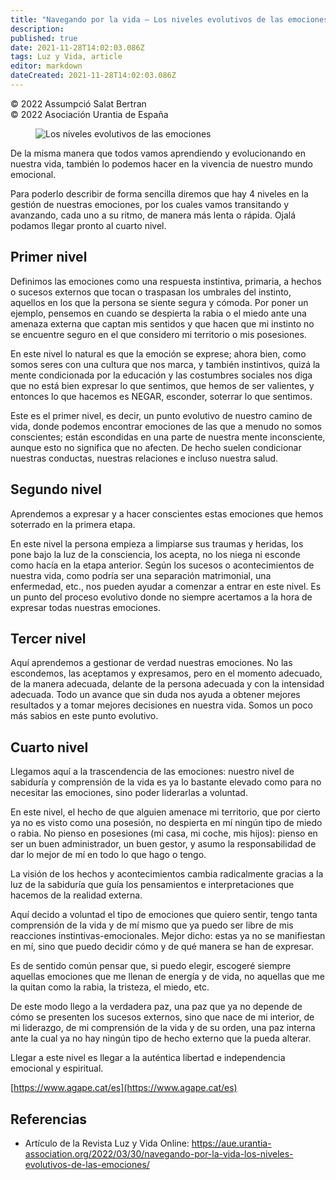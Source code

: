 ```yaml
---
title: "Navegando por la vida – Los niveles evolutivos de las emociones"
description: 
published: true
date: 2021-11-28T14:02:03.086Z
tags: Luz y Vida, article
editor: markdown
dateCreated: 2021-11-28T14:02:03.086Z
---
```


<p class="v-card v-sheet theme--light grey lighten-3 px-2">© 2022 Assumpció Salat Bertran<br>© 2022 Asociación Urantia de España</p>

<figure id="Figure_11" class="image urantiapedia">
<img src="../../../output/wikijs/image/article/Luz_y_Vida/LyV_2022_04/Los-niveles-evolutivos-de-las-emociones.jpg" alt="Los niveles evolutivos de las emociones">
</figure>

De la misma manera que todos vamos aprendiendo y evolucionando en nuestra vida, también lo podemos hacer en la vivencia de nuestro mundo emocional.

Para poderlo describir de forma sencilla diremos que hay 4 niveles en la gestión de nuestras emociones, por los cuales vamos transitando y avanzando, cada uno a su ritmo, de manera más lenta o rápida. Ojalá podamos llegar pronto al cuarto nivel.

## Primer nivel

Definimos las emociones como una respuesta instintiva, primaria, a hechos o sucesos externos que tocan o traspasan los umbrales del instinto, aquellos en los que la persona se siente segura y cómoda. Por poner un ejemplo, pensemos en cuando se despierta la rabia o el miedo ante una amenaza externa que captan mis sentidos y que hacen que mi instinto no se encuentre seguro en el que considero mi territorio o mis posesiones.

En este nivel lo natural es que la emoción se exprese; ahora bien, como somos seres con una cultura que nos marca, y también instintivos, quizá la mente condicionada por la educación y las costumbres sociales nos diga que no está bien expresar lo que sentimos, que hemos de ser valientes, y entonces lo que hacemos es NEGAR, esconder, soterrar lo que sentimos.

Este es el primer nivel, es decir, un punto evolutivo de nuestro camino de vida, donde podemos encontrar emociones de las que a menudo no somos conscientes; están escondidas en una parte de nuestra mente inconsciente, aunque esto no significa que no afecten. De hecho suelen condicionar nuestras conductas, nuestras relaciones e incluso nuestra salud.

## Segundo nivel

Aprendemos a expresar y a hacer conscientes estas emociones que hemos soterrado en la primera etapa.

En este nivel la persona empieza a limpiarse sus traumas y heridas, los pone bajo la luz de la consciencia, los acepta, no los niega ni esconde como hacía en la etapa anterior. Según los sucesos o acontecimientos de nuestra vida, como podría ser una separación matrimonial, una enfermedad, etc., nos pueden ayudar a comenzar a entrar en este nivel. Es un punto del proceso evolutivo donde no siempre acertamos a la hora de expresar todas nuestras emociones.

## Tercer nivel

Aquí aprendemos a gestionar de verdad nuestras emociones. No las escondemos, las aceptamos y expresamos, pero en el momento adecuado, de la manera adecuada, delante de la persona adecuada y con la intensidad adecuada. Todo un avance que sin duda nos ayuda a obtener mejores resultados y a tomar mejores decisiones en nuestra vida. Somos un poco más sabios en este punto evolutivo.

## Cuarto nivel

Llegamos aquí a la trascendencia de las emociones: nuestro nivel de sabiduría y comprensión de la vida es ya lo bastante elevado como para no necesitar las emociones, sino poder liderarlas a voluntad.

En este nivel, el hecho de que alguien amenace mi territorio, que por cierto ya no es visto como una posesión, no despierta en mí ningún tipo de miedo o rabia. No pienso en posesiones (mi casa, mi coche, mis hijos): pienso en ser un buen administrador, un buen gestor, y asumo la responsabilidad de dar lo mejor de mí en todo lo que hago o tengo.

La visión de los hechos y acontecimientos cambia radicalmente gracias a la luz de la sabiduría que guía los pensamientos e interpretaciones que hacemos de la realidad externa.

Aquí decido a voluntad el tipo de emociones que quiero sentir, tengo tanta comprensión de la vida y de mí mismo que ya puedo ser libre de mis reacciones instintivas-emocionales. Mejor dicho: estas ya no se manifiestan en mí, sino que puedo decidir cómo y de qué manera se han de expresar.

Es de sentido común pensar que, si puedo elegir, escogeré siempre aquellas emociones que me llenan de energía y de vida, no aquellas que me la quitan como la rabia, la tristeza, el miedo, etc.

De este modo llego a la verdadera paz, una paz que ya no depende de cómo se presenten los sucesos externos, sino que nace de mi interior, de mi liderazgo, de mi comprensión de la vida y de su orden, una paz interna ante la cual ya no hay ningún tipo de hecho externo que la pueda alterar.

Llegar a este nivel es llegar a la auténtica libertad e independencia emocional y espiritual.

[https://www.agape.cat/es](https://www.agape.cat/es)

## Referencias

- Artículo de la Revista Luz y Vida Online: https://aue.urantia-association.org/2022/03/30/navegando-por-la-vida-los-niveles-evolutivos-de-las-emociones/